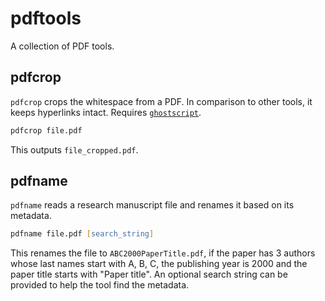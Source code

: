 # pdftools

A collection of PDF tools.

## pdfcrop
`pdfcrop` crops the whitespace from a PDF.
In comparison to other tools, it keeps hyperlinks intact.
Requires [`ghostscript`](https://ghostscript.com).
```zsh
pdfcrop file.pdf
```
This outputs `file_cropped.pdf`.

## pdfname
`pdfname` reads a research manuscript file and renames it based on its metadata.
```zsh
pdfname file.pdf [search_string]
```
This renames the file to `ABC2000PaperTitle.pdf`, if the paper has 3 authors whose last names start with A, B, C, the publishing year is 2000 and the paper title starts with "Paper title".
An optional search string can be provided to help the tool find the metadata.